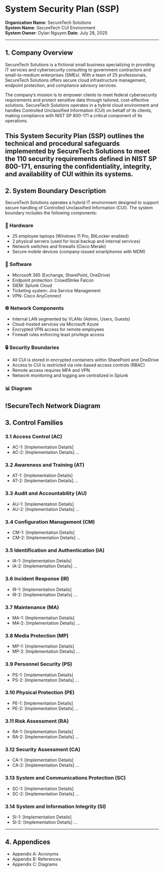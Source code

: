 # System Security Plan (SSP)
**Organization Name**: SecureTech Solutions  
**System Name**: SecureTech CUI Environment  
**System Owner**: Dylan Nguyen
**Date**: July 28, 2025  

---

## 1. Company Overview
SecureTech Solutions is a fictional small business specializing in providing IT services and cybersecurity consulting to government contractors and small-to-medium enterprises (SMEs). With a team of 25 professionals, SecureTech Solutions offers secure cloud infrastructure management, endpoint protection, and compliance advisory services.

The company’s mission is to empower clients to meet federal cybersecurity requirements and protect sensitive data through tailored, cost-effective solutions. SecureTech Solutions operates in a hybrid cloud environment and handles Controlled Unclassified Information (CUI) on behalf of its clients, making compliance with NIST SP 800-171 a critical component of its operations.

This System Security Plan (SSP) outlines the technical and procedural safeguards implemented by SecureTech Solutions to meet the 110 security requirements defined in NIST SP 800-171, ensuring the confidentiality, integrity, and availability of CUI within its systems.
---

## 2. System Boundary Description
SecureTech Solutions operates a hybrid IT environment designed to support secure handling of Controlled Unclassified Information (CUI). The system boundary includes the following components:

### 🔧 Hardware
- 25 employee laptops (Windows 11 Pro, BitLocker enabled)
- 2 physical servers (used for local backup and internal services)
- Network switches and firewalls (Cisco Meraki)
- Secure mobile devices (company-issued smartphones with MDM)

### 🧠 Software
- Microsoft 365 (Exchange, SharePoint, OneDrive)
- Endpoint protection: CrowdStrike Falcon
- SIEM: Splunk Cloud
- Ticketing system: Jira Service Management
- VPN: Cisco AnyConnect

### 🌐 Network Components
- Internal LAN segmented by VLANs (Admin, Users, Guests)
- Cloud-hosted services via Microsoft Azure
- Encrypted VPN access for remote employees
- Firewall rules enforcing least privilege access

### 🔒 Security Boundaries
- All CUI is stored in encrypted containers within SharePoint and OneDrive
- Access to CUI is restricted via role-based access controls (RBAC)
- Remote access requires MFA and VPN
- Network monitoring and logging are centralized in Splunk

### 📊 Diagram 

!SecureTech Network Diagram
---

## 3. Control Families

### 3.1 Access Control (AC)
- AC-1: [Implementation Details]
- AC-2: [Implementation Details]
...

### 3.2 Awareness and Training (AT)
- AT-1: [Implementation Details]
- AT-2: [Implementation Details]
...

### 3.3 Audit and Accountability (AU)
- AU-1: [Implementation Details]
- AU-2: [Implementation Details]
...

### 3.4 Configuration Management (CM)
- CM-1: [Implementation Details]
- CM-2: [Implementation Details]
...

### 3.5 Identification and Authentication (IA)
- IA-1: [Implementation Details]
- IA-2: [Implementation Details]
...

### 3.6 Incident Response (IR)
- IR-1: [Implementation Details]
- IR-2: [Implementation Details]
...

### 3.7 Maintenance (MA)
- MA-1: [Implementation Details]
- MA-2: [Implementation Details]
...

### 3.8 Media Protection (MP)
- MP-1: [Implementation Details]
- MP-2: [Implementation Details]
...

### 3.9 Personnel Security (PS)
- PS-1: [Implementation Details]
- PS-2: [Implementation Details]
...

### 3.10 Physical Protection (PE)
- PE-1: [Implementation Details]
- PE-2: [Implementation Details]
...

### 3.11 Risk Assessment (RA)
- RA-1: [Implementation Details]
- RA-2: [Implementation Details]
...

### 3.12 Security Assessment (CA)
- CA-1: [Implementation Details]
- CA-2: [Implementation Details]
...

### 3.13 System and Communications Protection (SC)
- SC-1: [Implementation Details]
- SC-2: [Implementation Details]
...

### 3.14 System and Information Integrity (SI)
- SI-1: [Implementation Details]
- SI-2: [Implementation Details]
...

---

## 4. Appendices
- Appendix A: Acronyms
- Appendix B: References
- Appendix C: Diagrams

